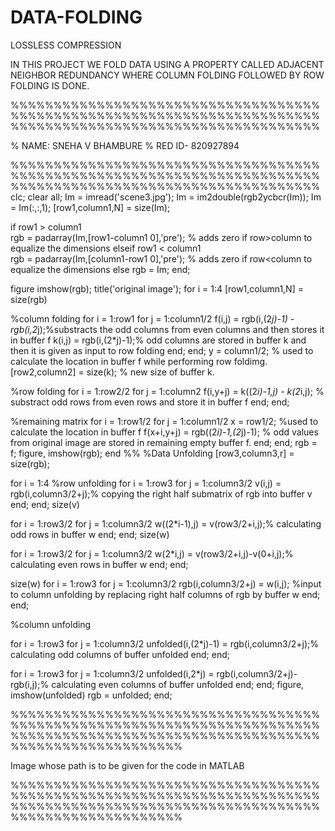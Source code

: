 # DATA-FOLDING
LOSSLESS COMPRESSION

IN THIS PROJECT WE FOLD DATA USING A PROPERTY CALLED ADJACENT NEIGHBOR REDUNDANCY
WHERE COLUMN FOLDING FOLLOWED BY ROW FOLDING IS DONE.





%%%%%%%%%%%%%%%%%%%%%%%%%%%%%%%%%%%%%%%%%%%%%%%%%%%%%%%%%%%%%%%%%%%%%%%%%%%%%%%%%%%%%%%%%%%%%%%%%%%%%%%%%%%%
 
% NAME: SNEHA V BHAMBURE
% RED ID- 820927894
 
%%%%%%%%%%%%%%%%%%%%%%%%%%%%%%%%%%%%%%%%%%%%%%%%%%%%%%%%%%%%%%%%%%%%%%%%%%%%%%%%%%%%%%%%%%%%%%%%%%%%%%%%%%%%
clc;
clear all;
Im = imread('scene3.jpg');
Im = im2double(rgb2ycbcr(Im));
Im = Im(:,:,1);
[row1,column1,N] = size(Im);
 
if row1 > column1    
    rgb = padarray(Im,[row1-column1 0],'pre'); % adds zero if row>column to equalize the dimensions
elseif row1 < column1    
    rgb = padarray(Im,[column1-row1 0],'pre');  % adds zero if row<column to equalize the dimensions
else
     rgb = Im;
end;
 
 
figure
imshow(rgb);
title('original image');
for i = 1:4
[row1,column1,N] = size(rgb)
 
%column folding
 for i = 1:row1
    for j = 1:column1/2
    f(i,j) = rgb(i,(2*j)-1) - rgb(i,2*j);%substracts the odd columns from even columns and then stores it in buffer f
    k(i,j) = rgb(i,(2*j)-1);% odd columns are stored in buffer k and then it is given as input to row folding 
    end;
  end;
 y = column1/2; % used to calculate the location in buffer f while performing row foldimg. 
[row2,column2] = size(k); % new size of buffer k.
 
 %row folding
 for i = 1:row2/2 
    for j = 1:column2
       f(i,y+j) = k((2*i)-1,j) - k(2*i,j); %  substract odd rows from even rows and store it in buffer f
    end;
  end;
 
 %remaining matrix
 for i = 1:row1/2
    for j = 1:column1/2
        x = row1/2; %used to calculate the location in buffer f
    f(x+i,y+j) = rgb((2*i)-1,(2*j)-1); % odd values from original image are stored in remaining empty buffer f. 
    end;
 end;
 rgb = f;
 figure, 
imshow(rgb);
end
%%
%Data Unfolding
[row3,column3,r] = size(rgb); 
 
for i = 1:4 
    %row unfolding
for i = 1:row3
    for j = 1:column3/2
        v(i,j) = rgb(i,column3/2+j);% copying the right half submatrix of rgb into buffer v
    end;
end;
size(v)
 
for i = 1:row3/2
    for j = 1:column3/2
        w((2*i-1),j) = v(row3/2+i,j);% calculating odd rows in buffer w
    end;
end;
size(w)
 
 
for i = 1:row3/2
    for j = 1:column3/2
        w(2*i,j) = v(row3/2+i,j)-v(0+i,j);% calculating even rows in buffer w
    end;
end;
 
size(w)
for i = 1:row3
    for j = 1:column3/2
        rgb(i,column3/2+j) = w(i,j); %input to column unfolding by replacing right half columns of rgb by buffer w
    end;
end;
 
%column unfolding
 
for i = 1:row3
    for j = 1:column3/2
        unfolded(i,(2*j)-1) = rgb(i,column3/2+j);% calculating odd columns of buffer unfolded
    end;
end;
 
for i = 1:row3
    for j = 1:column3/2
        unfolded(i,2*j) = rgb(i,column3/2+j)-rgb(i,j);% calculating even columns of buffer unfolded
    end;
end;
figure,
imshow(unfolded)
rgb = unfolded;
end;



%%%%%%%%%%%%%%%%%%%%%%%%%%%%%%%%%%%%%%%%%%%%%%%%%%%%%%%%%%%%%%%%%%%%%%%%%%%%%%%%%%%%%%%%%%%%%%%%%%%%%%%%%%%%%%%%%%%%%%%%%%%%%%%%

Image whose path is to be given for the code in MATLAB

 

%%%%%%%%%%%%%%%%%%%%%%%%%%%%%%%%%%%%%%%%%%%%%%%%%%%%%%%%%%%%%%%%%%%%%%%%%%%%%%%%%%%%%%%%%%%%%%%%%%%%%%%%%%%%%%%%%%%%%%%%%%%%%%%%
